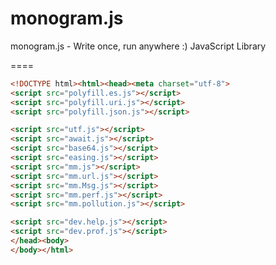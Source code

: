 monogram.js
===========

monogram.js - Write once, run anywhere :) JavaScript Library

====
```html
<!DOCTYPE html><html><head><meta charset="utf-8">
<script src="polyfill.es.js"></script>
<script src="polyfill.uri.js"></script>
<script src="polyfill.json.js"></script>

<script src="utf.js"></script>
<script src="await.js"></script>
<script src="base64.js"></script>
<script src="easing.js"></script>
<script src="mm.js"></script>
<script src="mm.url.js"></script>
<script src="mm.Msg.js"></script>
<script src="mm.perf.js"></script>
<script src="mm.pollution.js"></script>

<script src="dev.help.js"></script>
<script src="dev.prof.js"></script>
</head><body>
</body></html>
```

